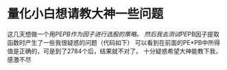 # 量化小白想请教大神一些问题

这几天想做一个用PE*PB作为因子进行选股的策略。
然后我去测试PE*PB因子提取函数时产生了一些我很疑惑的问题（代码如下）
可以看到在前面的PE*PB中所得值是正确的，可是到了2784个后，结果就不对了。
十分疑惑希望大神能教下我，感激不尽

